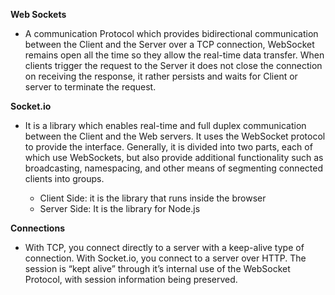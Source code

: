 **Web Sockets**
- A communication Protocol which provides bidirectional communication between the Client and the Server over a TCP connection, WebSocket remains open all the time so they allow the real-time data transfer. When clients trigger the request to the Server it does not close the connection on receiving the response, it rather persists and waits for Client or server to terminate the request.

**Socket.io**
- It is a library which enables real-time and full duplex communication between the Client and the Web servers. It uses the WebSocket protocol to provide the interface. Generally, it is divided into two parts, each of which use WebSockets, but also provide additional functionality such as broadcasting, namespacing, and other means of segmenting connected clients into groups.

  * Client Side: it is the library that runs inside the browser
  * Server Side: It is the library for Node.js

**Connections**
- With TCP, you connect directly to a server with a keep-alive type of connection. With Socket.io, you connect to a server over HTTP. The session is “kept alive” through it’s internal use of the WebSocket Protocol, with session information being preserved.